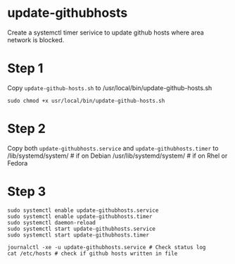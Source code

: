 # update-githubhosts
Create a systemctl timer serivice to update github hosts where area network is blocked.

# Step 1
Copy `update-github-hosts.sh` to /usr/local/bin/update-github-hosts.sh
```shell
sudo chmod +x usr/local/bin/update-github-hosts.sh
```

# Step 2
Copy both `update-githubhosts.service` and `update-githubhosts.timer` to 
/lib/systemd/system/ # if on Debian
/usr/lib/systemd/system/ # if on Rhel or Fedora

# Step 3
```shell
sudo systemctl enable update-githubhosts.service
sudo systemctl enable update-githubhosts.timer
sudo systemctl daemon-reload
sudo systemctl start update-githubhosts.service
sudo systemctl start update-githubhosts.timer
```

```shell
journalctl -xe -u update-githubhosts.service # Check status log
cat /etc/hosts # check if github hosts written in file
```